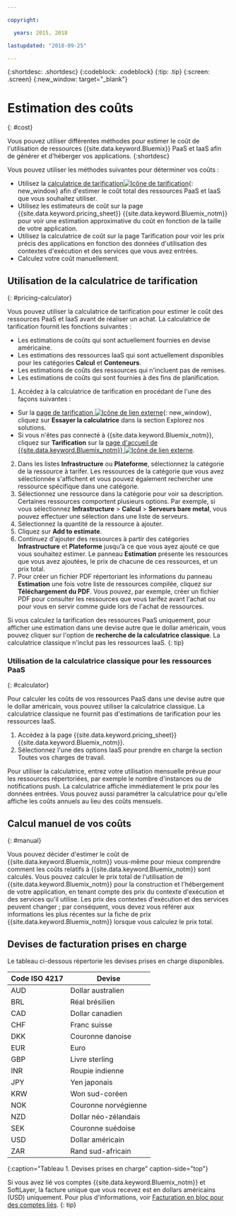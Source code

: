```yaml
---

copyright:

  years: 2015, 2018

lastupdated: "2018-09-25"

---
```


{:shortdesc: .shortdesc}
{:codeblock: .codeblock}
{:tip: .tip}
{:screen: .screen}
{:new_window: target="_blank"}

# Estimation des coûts
{: #cost}

Vous pouvez utiliser différentes méthodes pour estimer le coût de l'utilisation de ressources {{site.data.keyword.Bluemix}} PaaS et IaaS afin de générer et d'héberger vos applications.
{:shortdesc}

Vous pouvez utiliser les méthodes suivantes pour déterminer vos coûts :
* Utilisez la [calculatrice de tarification![Icône de tarification](../icons/launch-glyph.svg)](https://console.bluemix.net/pricing/){: new_window} afin d'estimer le coût total des ressources PaaS et IaaS que vous souhaitez utiliser.
* Utilisez les estimateurs de coût sur la page {{site.data.keyword.pricing_sheet}} {{site.data.keyword.Bluemix_notm}} pour voir une estimation approximative du coût en fonction de la taille de votre application.
* Utilisez la calculatrice de coût sur la page Tarification pour voir les prix précis des applications en fonction des données d'utilisation des contextes d'exécution et des services que vous avez entrées.
* Calculez votre coût manuellement.

## Utilisation de la calculatrice de tarification
{: #pricing-calculator}

Vous pouvez utiliser la calculatrice de tarification pour estimer le coût des ressources PaaS et IaaS avant de réaliser un achat.
La calculatrice de tarification fournit les fonctions suivantes :
  * Les estimations de coûts qui sont actuellement fournies en devise américaine.
  * Les estimations des ressources IaaS qui sont actuellement disponibles pour les catégories **Calcul** et **Conteneurs**.
  * Les estimations de coûts des ressources qui n'incluent pas de remises.
  * Les estimations de coûts qui sont fournies à des fins de planification.

1. Accédez à la calculatrice de tarification en procédant de l'une des façons suivantes :
  * Sur la [page de tarification ![Icône de lien externe](../icons/launch-glyph.svg)](https://www.ibm.com/cloud/pricing){: new_window}, cliquez sur **Essayer la calculatrice** dans la section Explorez nos solutions.
  * Si vous n'êtes pas connecté à {{site.data.keyword.Bluemix_notm}}, cliquez sur **Tarification** sur la [page d'accueil de {{site.data.keyword.Bluemix_notm}} ![Icône de lien externe](../icons/launch-glyph.svg)](https://console.bluemix.net/).
2. Dans les listes **Infrastructure** ou **Plateforme**, sélectionnez la catégorie de la ressource à tarifer. Les ressources de la catégorie que vous avez sélectionnée s'affichent et vous pouvez également rechercher une ressource spécifique dans une catégorie.
3. Sélectionnez une ressource dans la catégorie pour voir sa description. Certaines ressources comportent plusieurs options. Par exemple, si vous sélectionnez **Infrastructure** > **Calcul** > **Serveurs bare metal**, vous pouvez effectuer une sélection dans une liste de serveurs.
4. Sélectionnez la quantité de la ressource à ajouter.
5. Cliquez sur **Add to estimate**.
6. Continuez d'ajouter des ressources à partir des catégories **Infrastructure** et **Plateforme** jusqu'à ce que vous ayez ajouté ce que vous souhaitez estimer. Le panneau **Estimation** présente les ressources que vous avez ajoutées, le prix de chacune de ces ressources, et un prix total.
7. Pour créer un fichier PDF répertoriant les informations du panneau **Estimation** une fois votre liste de ressources compilée, cliquez sur **Téléchargement du PDF**. Vous pouvez, par exemple, créer un fichier PDF pour consulter les ressources que vous tarifez avant l'achat ou pour vous en servir comme guide lors de l'achat de ressources.


Si vous calculez la tarification des ressources PaaS uniquement, pour afficher une estimation dans une devise autre que le dollar américain, vous pouvez cliquer sur l'option de **recherche de la calculatrice classique**. La calculatrice classique n'inclut pas les ressources IaaS.
{: tip}

### Utilisation de la calculatrice classique pour les ressources PaaS
{: #calculator}

Pour calculer les coûts de vos ressources PaaS dans une devise autre que le dollar américain, vous pouvez utiliser la calculatrice classique. La calculatrice classique ne fournit pas d'estimations de tarification pour les ressources IaaS.

1. Accédez à la page {{site.data.keyword.pricing_sheet}} {{site.data.keyword.Bluemix_notm}}.
2. Sélectionnez l'une des options IaaS pour prendre en charge la section Toutes vos charges de travail.

Pour utiliser la calculatrice, entrez votre utilisation mensuelle prévue pour les ressources répertoriées, par exemple le nombre d'instances ou de notifications push. La calculatrice affiche immédiatement le prix pour les données entrées. Vous pouvez aussi paramétrer la calculatrice pour qu'elle affiche les coûts annuels au lieu des coûts mensuels.

## Calcul manuel de vos coûts
{: #manual}

Vous pouvez décider d'estimer le coût de {{site.data.keyword.Bluemix_notm}} vous-même pour mieux comprendre comment les coûts relatifs à {{site.data.keyword.Bluemix_notm}} sont calculés. Vous pouvez calculer le prix total de l'utilisation de {{site.data.keyword.Bluemix_notm}} pour la construction et l'hébergement de votre application, en tenant compte des prix du contexte d'exécution et des services qu'il utilise. Les prix des contextes d'exécution et des services peuvent changer ; par conséquent, vous devez vous référer aux informations les plus récentes sur la fiche de prix {{site.data.keyword.Bluemix_notm}} lorsque vous calculez le prix total.

## Devises de facturation prises en charge

Le tableau ci-dessous répertorie les devises prises en charge disponibles.

|Code ISO 4217| Devise|
|-------------|---------|
|AUD |	  Dollar australien|
|BRL |	  Réal brésilien|
|CAD |	  Dollar canadien|
|CHF |	  Franc suisse|
|DKK |	  Couronne danoise|
|EUR |	  Euro|
|GBP |	  Livre sterling|
|INR |	  Roupie indienne|
|JPY |	  Yen japonais|
|KRW |	  Won sud-coréen|
|NOK |	  Couronne norvégienne|
|NZD |	  Dollar néo-zélandais|
|SEK |	  Couronne suédoise|
|USD |    Dollar américain|
|ZAR |	  Rand sud-africain|
{:caption="Tableau 1. Devises prises en charge" caption-side="top"}

Si vous avez lié vos comptes {{site.data.keyword.Bluemix_notm}} et SoftLayer, la facture unique que vous recevez est en dollars américains (USD) uniquement. Pour plus d'informations, voir [Facturation en bloc pour des comptes liés](/docs/account/linking_accounts.html).
{: tip}
